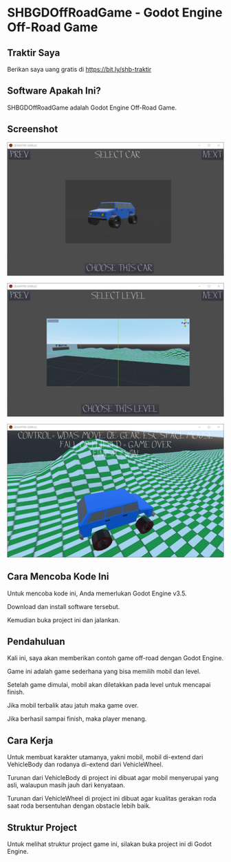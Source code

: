 # SHBGDOffRoadGame - Godot Engine Off-Road Game

## Traktir Saya

Berikan saya uang gratis di https://bit.ly/shb-traktir

## Software Apakah Ini?

SHBGDOffRoadGame adalah Godot Engine Off-Road Game.

## Screenshot

![ScreenShot](.readme-assets/SHBGDOffRoadGame-1.png?raw=true)

![ScreenShot](.readme-assets/SHBGDOffRoadGame-2.png?raw=true)

![ScreenShot](.readme-assets/SHBGDOffRoadGame-3.png?raw=true)

## Cara Mencoba Kode Ini

Untuk mencoba kode ini, Anda memerlukan Godot Engine v3.5.

Download dan install software tersebut.

Kemudian buka project ini dan jalankan.

## Pendahuluan

Kali ini, saya akan memberikan contoh game off-road dengan Godot Engine.

Game ini adalah game sederhana yang bisa memilih mobil dan level.

Setelah game dimulai, mobil akan diletakkan pada level untuk mencapai finish.

Jika mobil terbalik atau jatuh maka game over.

Jika berhasil sampai finish, maka player menang.

## Cara Kerja

Untuk membuat karakter utamanya, yakni mobil, mobil di-extend dari VehicleBody dan rodanya di-extend dari VehicleWheel.

Turunan dari VehicleBody di project ini dibuat agar mobil menyerupai yang asli, walaupun masih jauh dari kenyataan.

Turunan dari VehicleWheel di project ini dibuat agar kualitas gerakan roda saat roda bersentuhan dengan obstacle lebih baik.

## Struktur Project

Untuk melihat struktur project game ini, silakan buka project ini di Godot Engine.